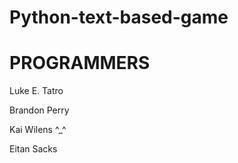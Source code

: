 # Python-text-based-game
<h1>PROGRAMMERS</h1>
<p>Luke E. Tatro</p>
<p>Brandon Perry</p>
<p>Kai Wilens ^_^</p>
<p>Eitan Sacks</p>
